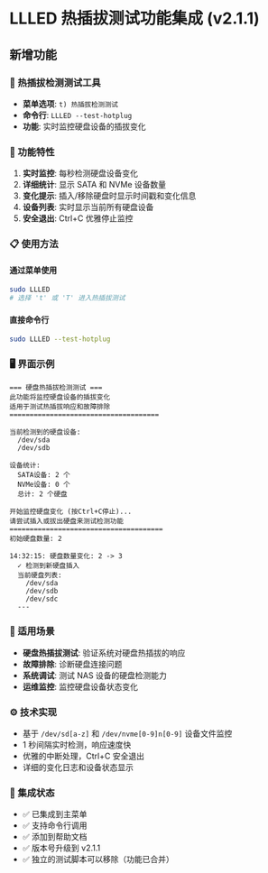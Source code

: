 # LLLED 热插拔测试功能集成 (v2.1.1)

## 新增功能

### 🧪 热插拔检测测试工具

-   **菜单选项**: `t) 热插拔检测测试`
-   **命令行**: `LLLED --test-hotplug`
-   **功能**: 实时监控硬盘设备的插拔变化

### 🔧 功能特性

1. **实时监控**: 每秒检测硬盘设备变化
2. **详细统计**: 显示 SATA 和 NVMe 设备数量
3. **变化提示**: 插入/移除硬盘时显示时间戳和变化信息
4. **设备列表**: 实时显示当前所有硬盘设备
5. **安全退出**: Ctrl+C 优雅停止监控

### 📋 使用方法

#### 通过菜单使用

```bash
sudo LLLED
# 选择 't' 或 'T' 进入热插拔测试
```

#### 直接命令行

```bash
sudo LLLED --test-hotplug
```

### 🖥️ 界面示例

```
=== 硬盘热插拔检测测试 ===
此功能将监控硬盘设备的插拔变化
适用于测试热插拔响应和故障排除
=====================================

当前检测到的硬盘设备:
  /dev/sda
  /dev/sdb

设备统计:
  SATA设备: 2 个
  NVMe设备: 0 个
  总计: 2 个硬盘

开始监控硬盘变化 (按Ctrl+C停止)...
请尝试插入或拔出硬盘来测试检测功能
======================================
初始硬盘数量: 2

14:32:15: 硬盘数量变化: 2 -> 3
  ✓ 检测到新硬盘插入
  当前硬盘列表:
    /dev/sda
    /dev/sdb
    /dev/sdc
  ---
```

### 🎯 适用场景

-   **硬盘热插拔测试**: 验证系统对硬盘热插拔的响应
-   **故障排除**: 诊断硬盘连接问题
-   **系统调试**: 测试 NAS 设备的硬盘检测能力
-   **运维监控**: 监控硬盘设备状态变化

### ⚙️ 技术实现

-   基于 `/dev/sd[a-z]` 和 `/dev/nvme[0-9]n[0-9]` 设备文件监控
-   1 秒间隔实时检测，响应速度快
-   优雅的中断处理，Ctrl+C 安全退出
-   详细的变化日志和设备状态显示

### 🔗 集成状态

-   ✅ 已集成到主菜单
-   ✅ 支持命令行调用
-   ✅ 添加到帮助文档
-   ✅ 版本号升级到 v2.1.1
-   ✅ 独立的测试脚本可以移除（功能已合并）
